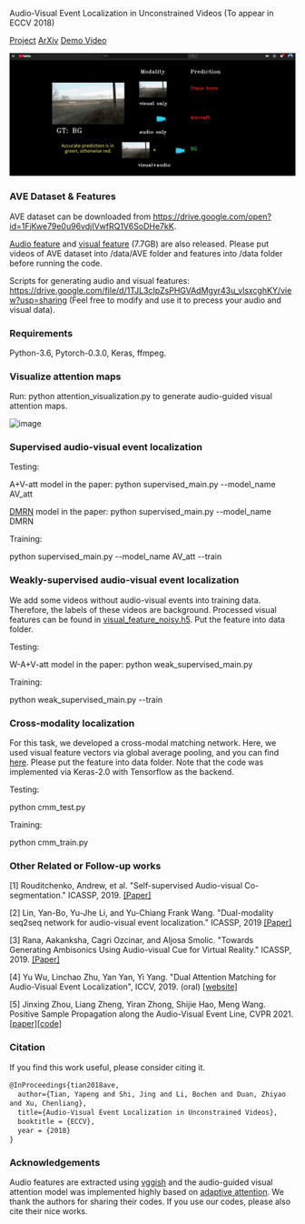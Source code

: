 Audio-Visual Event Localization in Unconstrained Videos (To appear in ECCV 2018) 

[Project](https://sites.google.com/view/audiovisualresearch) [ArXiv](https://arxiv.org/abs/1803.08842) [Demo Video](https://www.youtube.com/watch?v=m6r6BbD5MSc) 

[![Watch the video](Figs/demo_thumbnail.png)](https://www.youtube.com/watch?v=m6r6BbD5MSc)

### AVE Dataset & Features

AVE dataset can be downloaded from https://drive.google.com/open?id=1FjKwe79e0u96vdjIVwfRQ1V6SoDHe7kK.

[Audio feature](https://drive.google.com/file/d/1F6p4BAOY-i0fDXUOhG7xHuw_fnO5exBS/view?usp=sharing) and [visual feature](https://drive.google.com/file/d/1hQwbhutA3fQturduRnHMyfRqdrRHgmC9/view?usp=sharing) (7.7GB) are also released. Please put videos of AVE dataset into /data/AVE folder and features into /data folder before running the code. 

Scripts for generating audio and visual features: https://drive.google.com/file/d/1TJL3cIpZsPHGVAdMgyr43u_vlsxcghKY/view?usp=sharing (Feel free to modify and use it to precess your audio and visual data).

### Requirements

Python-3.6, Pytorch-0.3.0, Keras, ffmpeg. 

### Visualize attention maps

Run: python attention_visualization.py to generate audio-guided visual attention maps. 

![image](https://github.com/YapengTian/AVE-ECCV18/blob/master/Figs/att_easy.jpg)

### Supervised audio-visual event localization

Testing: 

A+V-att model in the paper: python supervised_main.py --model_name AV_att

[DMRN](https://drive.google.com/file/d/1D6M6lnUkS4yby0Y4LODIYAQUR6N_GtaR/view?usp=sharing) model in the paper:    python supervised_main.py --model_name DMRN  

Training:

python supervised_main.py --model_name AV_att --train



### Weakly-supervised audio-visual event localization
We add some videos without audio-visual events into training data. Therefore, the labels of these videos are background. Processed visual features can be found in [visual_feature_noisy.h5](https://drive.google.com/file/d/1I3OtOHJ8G1-v5G2dHIGCfevHQPn-QyLh/view?usp=sharing). Put the feature into data folder.

Testing: 

W-A+V-att model in the paper: python weak_supervised_main.py

Training:

python weak_supervised_main.py --train

### Cross-modality localization
For this task, we developed a cross-modal matching network. Here, we used visual feature vectors via global average pooling, and you can find [here](https://drive.google.com/file/d/1l-c8Kpr5SZ37h-NpL7o9u8YXBNVlX_Si/view?usp=sharing). Please put the feature into data folder. Note that the code was implemented via Keras-2.0 with Tensorflow as the backend.

Testing: 

python cmm_test.py

Training:

python cmm_train.py

### Other Related or Follow-up works

[1] Rouditchenko, Andrew, et al. "Self-supervised Audio-visual Co-segmentation." ICASSP, 2019. [[Paper]](https://ieeexplore.ieee.org/abstract/document/8682467)

[2] Lin, Yan-Bo, Yu-Jhe Li, and Yu-Chiang Frank Wang. "Dual-modality seq2seq network for audio-visual event localization." ICASSP, 2019 [[Paper]](https://arxiv.org/abs/1902.07473)

[3] Rana, Aakanksha, Cagri Ozcinar, and Aljosa Smolic. "Towards Generating Ambisonics Using Audio-visual Cue for Virtual Reality." ICASSP, 2019. [[Paper]](https://www.researchgate.net/profile/Cagri_Ozcinar/publication/332790611_Towards_Generating_Ambisonics_Using_Audio-visual_Cue_for_Virtual_Reality/links/5ccb031da6fdcc4719835ad3/Towards-Generating-Ambisonics-Using-Audio-visual-Cue-for-Virtual-Reality.pdf)

[4] Yu Wu, Linchao Zhu, Yan Yan, Yi Yang. "Dual Attention Matching for Audio-Visual Event Localization", ICCV, 2019. (oral) [[website]](https://yu-wu.net/)

[5] Jinxing Zhou, Liang Zheng, Yiran Zhong, Shijie Hao, Meng Wang. Positive Sample Propagation along the Audio-Visual Event Line, CVPR 2021. [[paper]](https://arxiv.org/abs/2104.00239)[[code]](https://github.com/jasongief/PSP_CVPR_2021)



### Citation

If you find this work useful, please consider citing it.

<pre><code>@InProceedings{tian2018ave,
  author={Tian, Yapeng and Shi, Jing and Li, Bochen and Duan, Zhiyao and Xu, Chenliang},
  title={Audio-Visual Event Localization in Unconstrained Videos},
  booktitle = {ECCV},
  year = {2018}
}
</code></pre>
 
 ### Acknowledgements
 
Audio features are extracted using [vggish](https://github.com/tensorflow/models/tree/master/research/audioset) and the audio-guided visual attention model was implemented highly based on [adaptive attention](https://github.com/jiasenlu/AdaptiveAttention). We thank the authors for sharing their codes. If you use our codes, please also cite their nice works.
 



